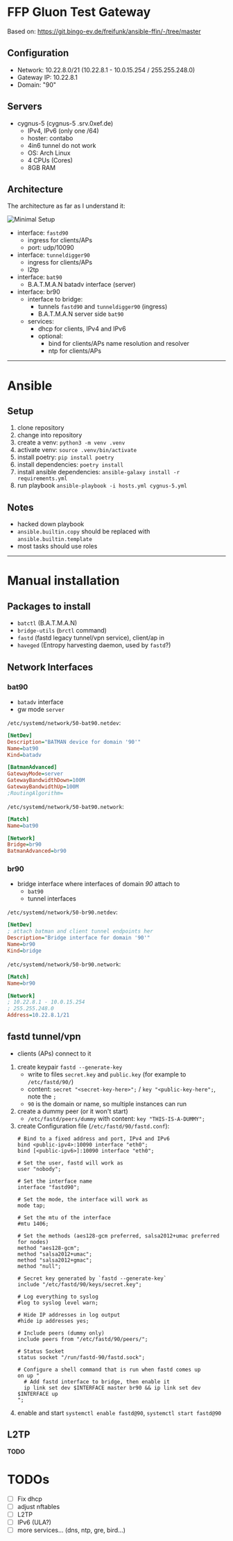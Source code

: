 # FFP Gluon Test Gateway

Based on: https://git.bingo-ev.de/freifunk/ansible-ffin/-/tree/master

## Configuration

- Network: 10.22.8.0/21 (10.22.8.1 - 10.0.15.254 / 255.255.248.0)
- Gateway IP: 10.22.8.1
- Domain: "90"

## Servers

- cygnus-5 (cygnus-5 .srv.0xef.de)
  - IPv4, IPv6 (only one /64)
  - hoster: contabo
  - 4in6 tunnel do not work
  - OS: Arch Linux
  - 4 CPUs (Cores)
  - 8GB RAM


## Architecture

The architecture as far as I understand it:

![Minimal Setup](doc/images/arch-mini.svg "Minimal Setup")

- interface: `fastd90`
  - ingress for clients/APs
  - port: udp/10090
- interface: `tunneldigger90`
  - ingress for clients/APs
  - l2tp
- interface: `bat90`
  - B.A.T.M.A.N batadv interface (server)
- interface: br90
  - interface to bridge:
    - tunnels `fastd90` and `tunneldigger90` (ingress)
    - B.A.T.M.A.N server side `bat90`
  - services:
    - dhcp for clients, IPv4 and IPv6
    - optional:
      - bind for clients/APs name resolution and resolver
      - ntp for clients/APs


---

# Ansible

## Setup

1. clone repository
1. change into repository
1. create a venv: `python3 -m venv .venv`
1. activate venv: `source .venv/bin/activate`
1. install poetry: `pip install poetry`
1. install dependencies: `poetry install`
1. install ansible dependencies: `ansible-galaxy install -r requirements.yml`
1. run playbook `ansible-playbook -i hosts.yml cygnus-5.yml`

## Notes

- hacked down playbook
- `ansible.builtin.copy` should be replaced with `ansible.builtin.template`
- most tasks should use roles

---

# Manual installation

## Packages to install

- `batctl` (B.A.T.M.A.N)
- `bridge-utils` (`brctl` command)
- `fastd` (fastd legacy tunnel/vpn service), client/ap in
- `haveged` (Entropy harvesting daemon, used by `fastd`?)

## Network Interfaces

### bat90

- `batadv` interface
- gw mode `server`

`/etc/systemd/network/50-bat90.netdev`:
```ini
[NetDev]
Description="BATMAN device for domain '90'"
Name=bat90
Kind=batadv

[BatmanAdvanced]
GatewayMode=server
GatewayBandwidthDown=100M
GatewayBandwidthUp=100M
;RoutingAlgorithm=
```

`/etc/systemd/network/50-bat90.network`:
```ini
[Match]
Name=bat90

[Network]
Bridge=br90
BatmanAdvanced=br90
```

### br90

- bridge interface where interfaces of domain _90_ attach to
  - `bat90`
  - tunnel interfaces

`/etc/systemd/network/50-br90.netdev`:
```ini
[NetDev]
; attach batman and client tunnel endpoints her
Description="Bridge interface for domain '90'"
Name=br90
Kind=bridge
```

`/etc/systemd/network/50-br90.network`:
```ini
[Match]
Name=br90

[Network]
; 10.22.8.1 - 10.0.15.254
; 255.255.248.0
Address=10.22.8.1/21
```

## fastd tunnel/vpn

- clients (APs) connect to it

1. create keypair `fastd --generate-key`
    - write to files `secret.key` and `public.key` (for example to `/etc/fastd/90/`)
    - content: `secret "<secret-key-here>";` / `key "<public-key-here";`, note the `;`
    - `90` is the domain or name, so multiple instances can run
1. create a dummy peer (or it won't start)
    - `/etc/fastd/peers/dummy` with content: `key "THIS-IS-A-DUMMY";`
1. create Configuration file (`/etc/fastd/90/fastd.conf`):
    ```
    # Bind to a fixed address and port, IPv4 and IPv6
    bind <public-ipv4>:10090 interface "eth0";
    bind [<public-ipv6>]:10090 interface "eth0";

    # Set the user, fastd will work as
    user "nobody";

    # Set the interface name
    interface "fastd90";

    # Set the mode, the interface will work as
    mode tap;

    # Set the mtu of the interface
    #mtu 1406;

    # Set the methods (aes128-gcm preferred, salsa2012+umac preferred for nodes)
    method "aes128-gcm";
    method "salsa2012+umac";
    method "salsa2012+gmac";
    method "null";

    # Secret key generated by `fastd --generate-key`
    include "/etc/fastd/90/keys/secret.key";

    # Log everything to syslog
    #log to syslog level warn;

    # Hide IP addresses in log output
    #hide ip addresses yes;

    # Include peers (dummy only)
    include peers from "/etc/fastd/90/peers/";

    # Status Socket
    status socket "/run/fastd-90/fastd.sock";

    # Configure a shell command that is run when fastd comes up
    on up "
      # Add fastd interface to bridge, then enable it
      ip link set dev $INTERFACE master br90 && ip link set dev $INTERFACE up
    ";
    ```
1. enable and start `systemctl enable fastd@90`, `systemctl start fastd@90`

## L2TP

**TODO**

# TODOs

- [ ] Fix dhcp
- [ ] adjust nftables
- [ ] L2TP
- [ ] IPv6 (ULA?)
- [ ] more services… (dns, ntp, gre, bird…)
